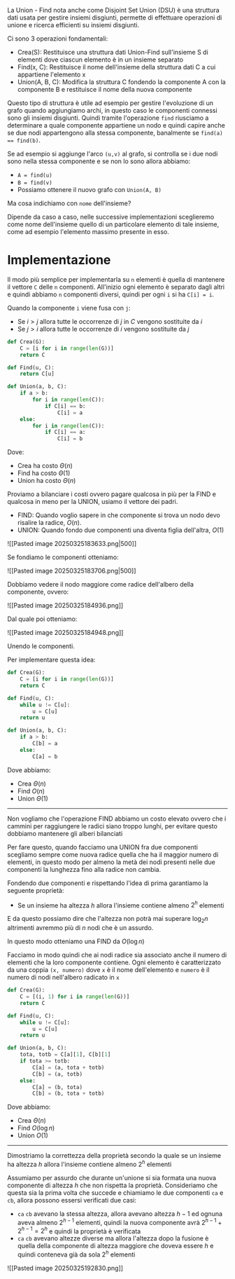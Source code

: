 La Union - Find nota anche come Disjoint Set Union (DSU) è una struttura dati usata per gestire insiemi disgiunti, permette di effettuare operazioni di unione e ricerca efficienti su insiemi disgiunti.

Ci sono 3 operazioni fondamentali:
- Crea(S): Restituisce una struttura dati Union-Find sull'insieme S di elementi dove ciascun elemento è in un insieme separato
- Find(x, C): Restituisce il nome dell'insieme della struttura dati C a cui appartiene l'elemento x
- Union(A, B, C): Modifica la struttura C fondendo la componente A con la componente B e restituisce il nome della nuova componente

Questo tipo di struttura è utile ad esempio per gestire l'evoluzione di un grafo quando aggiungiamo archi, in questo caso le componenti connessi sono gli insiemi disgiunti. Quindi tramite l'operazione `find` riusciamo a determinare a quale componente appartiene un nodo e quindi capire anche se due nodi appartengono alla stessa componente, banalmente se `find(a) == find(b)`.

Se ad esempio si aggiunge l'arco `(u,v)` al grafo, si controlla se i due nodi sono nella stessa componente e se non lo sono allora abbiamo:
- `A = find(u)`
- `B = find(v)`
- Possiamo ottenere il nuovo grafo con `Union(A, B)`

Ma cosa indichiamo con `nome` dell'insieme?

Dipende da caso a caso, nelle successive implementazioni sceglieremo come nome dell'insieme quello di un particolare elemento di tale insieme, come ad esempio l'elemento massimo presente in esso.

# Implementazione
Il modo più semplice per implementarla su `n` elementi è quella di mantenere il vettore `C` delle `n` componenti. All'inizio ogni elemento è separato dagli altri e quindi abbiamo `n` componenti diversi, quindi per ogni `i` si ha `C[i] = i`.

Quando la componente `i` viene fusa con `j`:
- Se $i > j$ allora tutte le occorrenze di $j$ in $C$ vengono sostituite da $i$
- Se $j > i$ allora tutte le occorrenze di $i$ vengono sostituite da $j$

```python
def Crea(G):
	C = [i for i in range(len(G))]
	return C

def Find(u, C):
	return C[u]

def Union(a, b, C):
	if a > b:
		for i in range(len(C)):
			if C[i] == b:
				C[i] = a
	else:
		for i in range(len(C)):
			if C[i] == a:
				C[i] = b
```

Dove:
- Crea ha costo $\Theta(n)$
- Find ha costo $\Theta(1)$
- Union ha costo $\Theta(n)$

Proviamo a bilanciare i costi ovvero pagare qualcosa in più per la FIND e qualcosa in meno per la UNION, usiamo il vettore dei padri.

- FIND: Quando voglio sapere in che componente si trova un nodo devo risalire la radice, $O(n)$.
- UNION: Quando fondo due componenti una diventa figlia dell'altra, $O(1)$

![[Pasted image 20250325183633.png|500]]

Se fondiamo le componenti otteniamo:

![[Pasted image 20250325183706.png|500]]

Dobbiamo vedere il nodo maggiore come radice dell'albero della componente, ovvero:

![[Pasted image 20250325184936.png]]

Dal quale poi otteniamo:

![[Pasted image 20250325184948.png]]

Unendo le componenti.

Per implementare questa idea:

```python
def Crea(G):
	C = [i for i in range(len(G))]
	return C

def Find(u, C):
	while u != C[u]:
		u = C[u]
	return u

def Union(a, b, C):
	if a > b:
		C[b] = a
	else:
		C[a] = b
```

Dove abbiamo:
- Crea $\Theta(n)$
- Find $O(n)$
- Union $\Theta(1)$

---

Non vogliamo che l'operazione FIND abbiamo un costo elevato ovvero che i cammini per raggiungere le radici siano troppo lunghi, per evitare questo dobbiamo mantenere gli alberi bilanciati

Per fare questo, quando facciamo una UNION fra due componenti scegliamo sempre come nuova radice quella che ha il maggior numero di elementi, in questo modo per almeno la metà dei nodi presenti nelle due componenti la lunghezza fino alla radice non cambia.

Fondendo due componenti e rispettando l'idea di prima garantiamo la seguente proprietà:
- Se un insieme ha altezza $h$ allora l'insieme contiene almeno $2^h$ elementi

E da questo possiamo dire che l'altezza non potrà mai superare $\log_{2}n$ altrimenti avremmo più di $n$ nodi che è un assurdo.

In questo modo otteniamo una FIND da $O(\log n)$

Facciamo in modo quindi che ai nodi radice sia associato anche il numero di elementi che la loro componente contiene. Ogni elemento è caratterizzato da una coppia `(x, numero)` dove `x` è il nome dell'elemento e `numero` è il numero di nodi nell'albero radicato in `x`

```python
def Crea(G):
	C = [(i, 1) for i in range(len(G))]
	return C

def Find(u, C):
	while u != C[u]:
		u = C[u]
	return u

def Union(a, b, C):
	tota, totb = C[a][1], C[b][1]
	if tota >= totb:
		C[a] = (a, tota + totb)
		C[b] = (a, totb)
	else:
		C[a] = (b, tota)
		C[b] = (b, tota + totb)
```

Dove abbiamo:
- Crea $\Theta(n)$
- Find $O(\log n)$
- Union $O(1)$

---

Dimostriamo la correttezza della proprietà secondo la quale se un insieme ha altezza $h$ allora l'insieme contiene almeno $2^h$ elementi

Assumiamo per assurdo che durante un'unione si sia formata una nuova componente di altezza $h$ che non rispetta la proprietà. Consideriamo che questa sia la prima volta che succede e chiamiamo le due componenti `ca` e `cb`, allora possono essersi verificati due casi:
- `ca` `cb` avevano la stessa altezza, allora avevano altezza $h-1$ ed ognuna aveva almeno $2^{h-1}$ elementi, quindi la nuova componente avrà $2^{h-1}+2^{h-1}=2^h$ e quindi la proprietà è verificata
- `ca` `cb` avevano altezze diverse ma allora l'altezza dopo la fusione è quella della componente di altezza maggiore che doveva essere $h$ e quindi conteneva già da sola $2^h$ elementi

![[Pasted image 20250325192830.png]]

